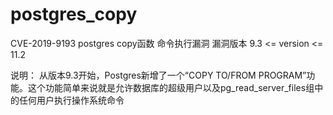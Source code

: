 # postgres_copy

CVE-2019-9193 postgres copy函数 命令执行漏洞
漏洞版本 9.3 <= version <= 11.2

说明：
从版本9.3开始，Postgres新增了一个“COPY TO/FROM PROGRAM”功能。这个功能简单来说就是允许数据库的超级用户以及pg_read_server_files组中的任何用户执行操作系统命令
